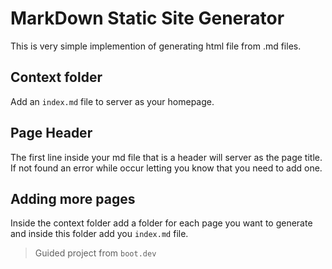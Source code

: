 # MarkDown Static Site Generator

This is very simple implemention of generating html file from .md files.

## Context folder
Add an `index.md` file to server as your homepage.

## Page Header

The first line inside your md file that is a header will server as the page title. If not found an error while occur letting you know that you need to add one.

## Adding more pages

Inside the context folder add a folder for each page you want to generate and inside this folder add you `index.md` file.

> Guided project from `boot.dev`

